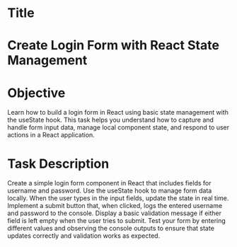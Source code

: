 # Title
# Create Login Form with React State Management

# Objective
Learn how to build a login form in React using basic state management with the useState hook. This task helps you understand how to capture and handle form input data, manage local component state, and respond to user actions in a React application.

# Task Description
Create a simple login form component in React that includes fields for username and password. Use the useState hook to manage form data locally. When the user types in the input fields, update the state in real time. Implement a submit button that, when clicked, logs the entered username and password to the console. Display a basic validation message if either field is left empty when the user tries to submit. Test your form by entering different values and observing the console outputs to ensure that state updates correctly and validation works as expected.
